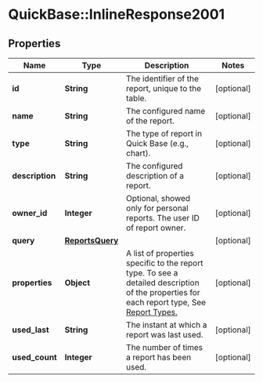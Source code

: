 # QuickBase::InlineResponse2001

## Properties
Name | Type | Description | Notes
------------ | ------------- | ------------- | -------------
**id** | **String** | The identifier of the report, unique to the table. | [optional] 
**name** | **String** | The configured name of the report. | [optional] 
**type** | **String** | The type of report in Quick Base (e.g., chart). | [optional] 
**description** | **String** | The configured description of a report. | [optional] 
**owner_id** | **Integer** | Optional, showed only for personal reports. The user ID of report owner. | [optional] 
**query** | [**ReportsQuery**](ReportsQuery.md) |  | [optional] 
**properties** | **Object** | A list of properties specific to the report type. To see a detailed description of the properties for each report type, See [Report Types.](../reportTypes) | [optional] 
**used_last** | **String** | The instant at which a report was last used. | [optional] 
**used_count** | **Integer** | The number of times a report has been used. | [optional] 


